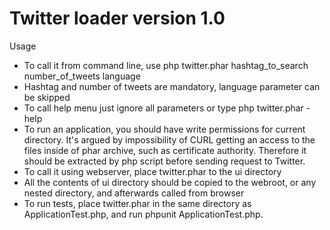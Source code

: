 # Twitter loader version 1.0

Usage

* To call it from command line, use php twitter.phar hashtag_to_search number_of_tweets language
* Hashtag and number of tweets are mandatory, language parameter can be skipped
* To call help menu just ignore all parameters or type php twitter.phar -help
* To run an application, you should have write permissions for current directory. It's argued by impossibility of CURL getting an access to the files inside of phar archive, such as certificate authority. Therefore it should be extracted by php script before sending request to Twitter.
* To call it using webserver, place twitter.phar to the ui directory
* All the contents of ui directory should be copied to the webroot, or any nested directory, and afterwards called from browser
* To run tests, place twitter.phar in the same directory as ApplicationTest.php, and run phpunit ApplicationTest.php.
